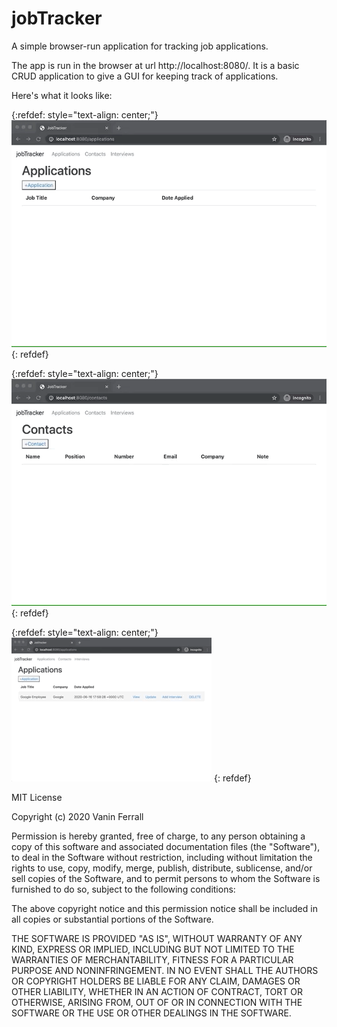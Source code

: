 # jobTracker
A simple browser-run application for tracking job applications.

The app is run in the browser at url http://localhost:8080/. It is a basic CRUD application to give a GUI for keeping track of applications. 

Here's what it looks like:

{:refdef: style="text-align: center;"}
![Adding an application](https://github.com/Ferrallv/jobTracker/blob/master/readme_images/01_jobtracker_readme.gif)
{: refdef}

{:refdef: style="text-align: center;"}
![Adding a contact](https://github.com/Ferrallv/jobTracker/blob/master/readme_images/02_jobtracker_readme.gif)
{: refdef}

{:refdef: style="text-align: center;"}
![Adding an interview](https://github.com/Ferrallv/jobTracker/blob/master/readme_images/03_jobtracker_readme.gif)
{: refdef}

MIT License

Copyright (c) 2020 Vanin Ferrall

Permission is hereby granted, free of charge, to any person obtaining a copy
of this software and associated documentation files (the "Software"), to deal
in the Software without restriction, including without limitation the rights
to use, copy, modify, merge, publish, distribute, sublicense, and/or sell
copies of the Software, and to permit persons to whom the Software is
furnished to do so, subject to the following conditions:

The above copyright notice and this permission notice shall be included in all
copies or substantial portions of the Software.

THE SOFTWARE IS PROVIDED "AS IS", WITHOUT WARRANTY OF ANY KIND, EXPRESS OR
IMPLIED, INCLUDING BUT NOT LIMITED TO THE WARRANTIES OF MERCHANTABILITY,
FITNESS FOR A PARTICULAR PURPOSE AND NONINFRINGEMENT. IN NO EVENT SHALL THE
AUTHORS OR COPYRIGHT HOLDERS BE LIABLE FOR ANY CLAIM, DAMAGES OR OTHER
LIABILITY, WHETHER IN AN ACTION OF CONTRACT, TORT OR OTHERWISE, ARISING FROM,
OUT OF OR IN CONNECTION WITH THE SOFTWARE OR THE USE OR OTHER DEALINGS IN THE
SOFTWARE.